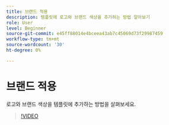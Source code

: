 ```yaml
---
title: 브랜드 적용
description: 템플릿에 로고와 브랜드 색상을 추가하는 방법 알아보기
role: User
level: Beginner
source-git-commit: e45ff88014e4bceea43ab7c45069d73f29987459
workflow-type: tm+mt
source-wordcount: '30'
ht-degree: 0%

---
```


# 브랜드 적용

로고와 브랜드 색상을 템플릿에 추가하는 방법을 살펴보세요.

>[!VIDEO](https://video.tv.adobe.com/v/3420218?quality=12&learn=on&hidetitle=true)
